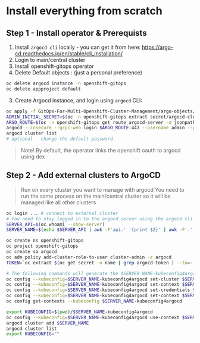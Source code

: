 # Install everything from scratch  

## Step 1 - Install operator & Prerequists 
1. Install `argocd cli` locally - you can get it from here: https://argo-cd.readthedocs.io/en/stable/cli_installation/
2. Login to main/central cluster
3. Install openshift-gitops operator
4. Delete Default objects : (just a personal preference)
```bash
oc delete argocd instance -n openshift-gitops
oc delete appproject default
```
3. Create Argocd instance, and login using `argocd` CLI:
```bash
oc apply -f GitOps-For-Multi-Openshift-Cluster-Management/argo-objects/argo/argocd.yaml
ADMIN_INITIAL_SECRET=$(oc -n openshift-gitops extract secret/argocd-cluster --to=-)
ARGO_ROUTE=$(oc -n openshift-gitops get route argocd-server -o jsonpath="{.status.ingress[].host}")
argocd --insecure --grpc-web login $ARGO_ROUTE:443 --username admin --password $ADMIN_INITIAL_SECRET
argocd cluster list 
# optional - change the default password
```
> Note! By default, the operator links the openshift oauth to argocd using dex

## Step 2 - Add external clusters to ArgoCD 
> Run on every cluster you want to manage with argocd
> You need to run the same process on the main/central cluster so it will be managed like all other clusters
```bash
oc login ... # connect to external cluster
# You need to stay logged in to the argocd server using the argocd cli thouought this process
SERVER_API=$(oc whoami --show-server)
SERVER_NAME=$(echo $SERVER_API | awk -F'api.' '{print $2}' | awk -F'.' '{print $1}')

oc create ns openshift-gitops
oc project openshift-gitops
oc create sa argocd
oc adm policy add-cluster-role-to-user cluster-admin -z argocd 
TOKEN=`oc extract $(oc get secret -o name | grep argocd-token ) --to=- --keys=token`

# The following commands will generate the $SERVER_NAME-kubeconfig4argocd file for us
oc config --kubeconfig=$SERVER_NAME-kubeconfig4argocd set-cluster $SERVER_NAME --server=$SERVER --insecure-skip-tls-verify=true
oc config --kubeconfig=$SERVER_NAME-kubeconfig4argocd set-context $SERVER_NAME --cluster=$SERVER_NAME 
oc config --kubeconfig=$SERVER_NAME-kubeconfig4argocd set-credentials $SERVER_NAME argocd --token=$TOKEN
oc config --kubeconfig=$SERVER_NAME-kubeconfig4argocd set-context $SERVER_NAME --user=argocd --namespace=openshift-gitops
oc config get-contexts --kubeconfig $SERVER_NAME-kubeconfig4argocd

export KUBECONFIG=$(pwd)/$SERVER_NAME-kubeconfig4argocd
oc config --kubeconfig=$SERVER_NAME-kubeconfig4argocd use-context $SERVER_NAME
argocd cluster add $SERVER_NAME
argocd cluster list
export KUBECONFIG=""
```
